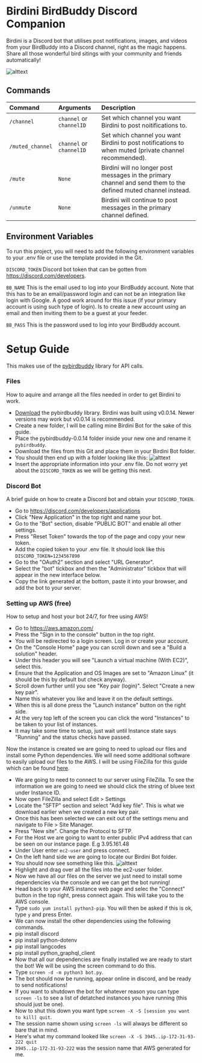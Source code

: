 
# Birdini BirdBuddy Discord Companion

Birdini is a Discord bot that utilises post notifications, images, and videos from your BirdBuddy into a Discord channel, right as the magic happens. Share all those wonderful bird sitings with your community and friends automatically!


![alttext](https://i.imgur.com/QKNULNi.png)





## Commands

| Command | Arguments     | Description                |
| :-------- | :------- | :------------------------- |
| `/channel` | `channel` or `channelID` | Set which channel you want Birdini to post noitifications to. |
|`/muted_channel`| `channel` or `channelID` | Set which channel you want Birdini to post notifications to when muted (private channel recommended).|
|`/mute` | `None`| Birdini will no longer post messages in the primary channel and send them to the defined muted channel instead.
|`/unmute`|`None`| Birdini will continue to post messages in the primary channel defined.


## Environment Variables

To run this project, you will need to add the following environment variables to your .env file or use the template provided in the Git.

`DISCORD_TOKEN`
Discord bot token that can be gotten from https://discord.com/developers.

`BB_NAME`
This is the email used to log into your BirdBuddy account. Note that this has to be an email/password login and can not be an integration like login with Google. A good work around for this issue (if your primary account is using such type of login). Is to create a new account using an email and then inviting them to be a guest at your feeder.

`BB_PASS`
This is the password used to log into your BirdBuddy account.

# Setup Guide
This makes use of the [pybirdbuddy](https://github.com/jhansche/pybirdbuddy/releases/tag/v0.0.14) library for API calls.

### Files
How to aquire and arrange all the files needed in order to get Birdini to work.
- [Download](https://github.com/jhansche/pybirdbuddy/releases/tag/v0.0.14) the pybirdbuddy library. Birdini was built using v0.0.14. Newer versions may work but v0.0.14 is recommended.
- Create a new folder, I will be calling mine Birdini Bot for the sake of this guide.
- Place the pybirdbuddy-0.0.14 folder inside your new one and rename it `pybirdbuddy`.
- Download the files from this Git and place them in your Birdini Bot folder.
- You should then end up with a folder looking like this: ![alttext](https://i.imgur.com/jbLGL7q.png)
- Insert the appropriate information into your .env file. Do not worry yet about the `DISCORD_TOKEN` as we will be getting this next.


### Discord Bot

A brief guide on how to create a Discord bot and obtain your `DISCORD_TOKEN`.
- Go to https://discord.com/developers/applications
- Click "New Application" in the top right and name your bot.
- Go to the "Bot" section, disable "PUBLIC BOT" and enable all other settings.
- Press "Reset Token" towards the top of the page and copy your new token.
- Add the copied token to your .env file. It should look like this `DISCORD_TOKEN=1234567890`
- Go to the "OAuth2" section and select "URL Generator".
- Select the "bot" tickbox and then the "Administrator" tickbox that will appear in the new interface below.
- Copy the link generated at the bottom, paste it into your browser, and add the bot to your server.

### Setting up AWS (free)
How to setup and host your bot 24/7, for free using AWS!
- Go to https://aws.amazon.com/
- Press the "Sign in to the console" button in the top right.
- You will be redirected to a login screen. Log in or create your account.
- On the "Console Home" page you can scroll down and see a "Build a solution" header.
- Under this header you will see "Launch a virtual machine (With EC2)", select this.
- Ensure that the Application and OS Images are set to "Amazon Linux" (it should be this by default but check anyway).
- Scroll down further until you see "Key pair (login)". Select "Create a new key pair".
- Name this whatever you like and leave it on the default settings.
- When this is all done press the "Launch instance" button on the right side.
- At the very top left of the screen you can click the word "Instances" to be taken to your list of instances.
- It may take some time to setup, just wait until Instance state says "Running" and the status checks have passed.

Now the instance is created we are going to need to upload our files and install some Python dependencies. We will need some additional software to easily upload our files to the AWS. I will be using FileZilla  for this guide which can be found [here](https://filezilla-project.org/).

- We are going to need to connect to our server using FileZilla. To see the information we are going to need we should click the string of bluee text under Instance ID.
- Now open FileZilla and select Edit > Settings
- Locate the "SFTP" section and select "Add key file". This is what we download earlier when we created a new key pair.
- Once this has been selected we can exit out of the settings menu and navigate to File > Site Manager.
- Press "New site". Change the Protocol to SFTP.
- For the Host we are going to want to enter public IPv4 address that can be seen on our instance page. E.g 3.95.161.48
- Under User enter `ec2-user` and press connect.
- On the left hand side we are going to locate our Birdini Bot folder.
- You should now see something like this. ![alttext](https://i.imgur.com/M2CZuJI.png)
- Highlight and drag over all the files into the ec2-user folder.
- Now we have all our files on the server we just need to install some dependencies via the console and we can get the bot running!
- Head back to your AWS instance web page and selec the "Connect" button in the top right, press connect again. This will take you to the AWS console.
- Type `sudo yum install python3-pip`. You will then be asked if this is ok, type `y` and press Enter.
- We can now install the other dependencies using the following commands.
- pip install discord
- pip install python-dotenv
- pip install langcodes
- pip install python_graphql_client
- Now that all our dependencies are finally installed we are ready to start the bot! We will be using the screen command to do this.
- Type `screen -d -m python3 bot.py`.
- The bot should now be running, appear online in discord, and be ready to send notifications!
- If you want to shutdown the bot for whatever reason you can type `screen -ls` to see a list of detatched instances you have running (this should just be one).
- Now to shut this down you want type `screen -X -S [session you want to kill] quit`.
- The session name shown using `screen -ls` will always be different so bare that in mind.
- Here's what my command looked like `screen -X -S 3945..ip-172-31-93-222 quit`
- `3945..ip-172-31-93-222` was the session name that AWS generated for me.



